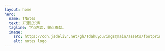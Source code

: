 ```yaml
---
layout: home
hero:
  name: TNotes
  text: 开源知识库
  tagline: 学点东西，做点贡献。
  image:
    src: https://cdn.jsdelivr.net/gh/Tdahuyou/imgs@main/assets/footprints.png
    alt: notes logo
---
```


<RootFolder />
